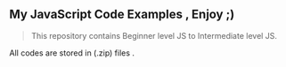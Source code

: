 
## My JavaScript Code Examples , Enjoy ;)

> This repository contains Beginner level JS to Intermediate level JS.

All codes are stored in (.zip) files .
